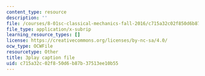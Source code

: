 ```yaml
---
content_type: resource
description: ''
file: /courses/8-01sc-classical-mechanics-fall-2016/c715a32c02f850d6b87b37513ee10b55_efpiHD_2O8E.vtt
file_type: application/x-subrip
learning_resource_types: []
license: https://creativecommons.org/licenses/by-nc-sa/4.0/
ocw_type: OCWFile
resourcetype: Other
title: 3play caption file
uid: c715a32c-02f8-50d6-b87b-37513ee10b55
---
```

